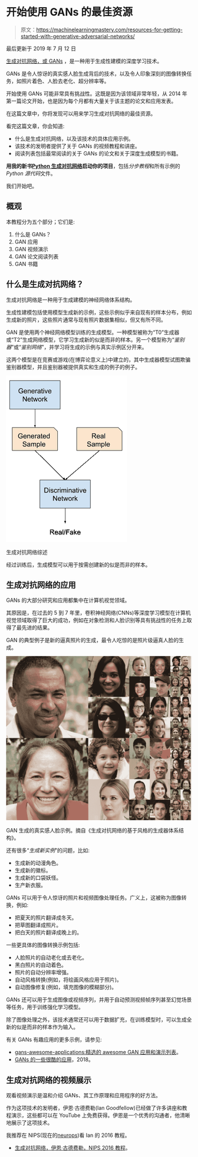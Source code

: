 # 开始使用 GANs 的最佳资源

> 原文：<https://machinelearningmastery.com/resources-for-getting-started-with-generative-adversarial-networks/>

最后更新于 2019 年 7 月 12 日

[生成对抗网络，或 GANs](https://machinelearningmastery.com/what-are-generative-adversarial-networks-gans/) ，是一种用于生成性建模的深度学习技术。

GANs 是令人惊讶的真实感人脸生成背后的技术，以及令人印象深刻的图像转换任务，如照片着色、人脸去老化、超分辨率等。

开始使用 GANs 可能非常具有挑战性。这既是因为该领域非常年轻，从 2014 年第一篇论文开始，也是因为每个月都有大量关于该主题的论文和应用发表。

在这篇文章中，你将发现可以用来学习生成对抗网络的最佳资源。

看完这篇文章，你会知道:

*   什么是生成对抗网络，以及该技术的具体应用示例。
*   该技术的发明者提供了关于 GANs 的视频教程和讲座。
*   阅读列表包括最常阅读的关于 GANs 的论文和关于深度生成模型的书籍。

**用我的新书[Python 生成对抗网络](https://machinelearningmastery.com/generative_adversarial_networks/)启动你的项目**，包括*分步教程*和所有示例的 *Python 源代码*文件。

我们开始吧。

## 概观

本教程分为五个部分；它们是:

1.  什么是 GANs？
2.  GAN 应用
3.  GAN 视频演示
4.  GAN 论文阅读列表
5.  GAN 书籍

## 什么是生成对抗网络？

生成对抗网络是一种用于生成建模的神经网络体系结构。

生成性建模包括使用模型生成新的示例，这些示例似乎来自现有的样本分布，例如生成新的照片，这些照片通常与现有照片数据集相似，但又有所不同。

GAN 是使用两个神经网络模型训练的生成模型。一种模型被称为“T0”生成器或“T2”生成网络模型，它学习生成新的似是而非的样本。另一个模型称为“*鉴别器*”或“*鉴别网络*”，并学习将生成的示例与真实示例区分开来。

这两个模型是在竞赛或游戏(在博弈论意义上)中建立的，其中生成器模型试图欺骗鉴别器模型，并且鉴别器被提供真实和生成的例子的例子。

![Overview of a Generative Adversarial Network](img/d9de7a06b9b88a85dfdd1898d703374b.png)

生成对抗网络综述

经过训练后，生成模型可以用于按需创建新的似是而非的样本。

## 生成对抗网络的应用

GANs 的大部分研究和应用都集中在计算机视觉领域。

其原因是，在过去的 5 到 7 年里，卷积神经网络(CNNs)等深度学习模型在计算机视觉领域取得了巨大的成功，例如在对象检测和人脸识别等具有挑战性的任务上取得了最先进的结果。

GAN 的典型例子是新的逼真照片的生成，最令人吃惊的是照片级逼真人脸的生成。

![Example of Photorealistic Human Faces Generated by a GAN](img/1ee5f416e0f6657b2f88deb0b09683c5.png)

GAN 生成的真实感人脸示例。摘自《生成对抗网络的基于风格的生成器体系结构》。

还有很多“*生成新实例*”的问题，比如:

*   生成新的动漫角色。
*   生成新的徽标。
*   生成新的口袋妖怪。
*   生产新衣服。

GANs 可以用于令人惊讶的照片和视频图像处理任务。广义上，这被称为图像转换，例如:

*   把夏天的照片翻译成冬天。
*   把草图翻译成照片。
*   把白天的照片翻译成晚上的。

一些更具体的图像转换示例包括:

*   人脸照片的自动老化或去老化。
*   黑白照片的自动着色。
*   照片的自动分辨率增强。
*   自动风格转换(例如，将绘画风格应用于照片)。
*   自动图像修复(例如，填充图像的模糊部分)。

GANs 还可以用于生成图像或视频序列，并用于自动预测视频帧序列甚至幻觉场景等任务，用于训练强化学习模型。

除了图像处理之外，该技术通常还可以用于数据扩充，在训练模型时，可以生成全新的似是而非的样本作为输入。

有关 GANs 有趣应用的更多示例，请参见:

*   [gans-awesome-applications:精选的 awesome GAN 应用和演示列表](https://github.com/nashory/gans-awesome-applications)。
*   [GANs 的一些很酷的应用](https://medium.com/@jonathan_hui/gan-some-cool-applications-of-gans-4c9ecca35900)，2018。

## 生成对抗网络的视频展示

观看视频演示是温和介绍 GANs、其工作原理和应用程序的好方法。

作为这项技术的发明者，伊恩·古德费勒(Ian Goodfellow)已经做了许多讲座和教程演示，这些都可以在 YouTube 上免费获得。伊恩是一个优秀的沟通者，他清晰地展示了这项技术。

我推荐在 NIPS(现在的[neurops](https://nips.cc/))看 Ian 的 2016 教程。

*   [生成对抗网络，伊恩·古德费勒，NIPS 2016 教程](https://www.youtube.com/watch?v=HGYYEUSm-0Q)。

<iframe loading="lazy" title="Ian Goodfellow: Generative Adversarial Networks (NIPS 2016 tutorial)" width="500" height="281" src="about:blank" frameborder="0" allow="accelerometer; autoplay; encrypted-media; gyroscope; picture-in-picture" allowfullscreen="" data-rocket-lazyload="fitvidscompatible" data-lazy-src="https://www.youtube.com/embed/HGYYEUSm-0Q?feature=oembed"><iframe title="Ian Goodfellow: Generative Adversarial Networks (NIPS 2016 tutorial)" width="500" height="281" src="https://www.youtube.com/embed/HGYYEUSm-0Q?feature=oembed" frameborder="0" allow="accelerometer; autoplay; encrypted-media; gyroscope; picture-in-picture" allowfullscreen=""/></div> <p/> <p>视频时长约两个小时，包括对 GANs、理论和应用的详细回顾，并在最后与观众进行问答。</p> <p>我也强烈建议阅读附带的幻灯片和纸质版教程:</p> <ul> <li><a href="https://media.nips.cc/Conferences/2016/Slides/6202-Slides.pdf"> NIPS 2016 教程:生成对抗网络</a>，幻灯片，2016。</li> <li><a href="https://arxiv.org/abs/1701.00160"> NIPS 2016 教程:生成对抗网络</a>，论文，2016。</li> </ul> <p>如果你对理论较少的相同材料的更集中的演示(约 28 分钟)感兴趣，我推荐伊恩 2016 年的在线会议“<em>AI With Best</em>”的演示。</p> <ul> <li><a href="https://www.youtube.com/watch?v=HN9NRhm9waY">生成对抗网络，伊恩·古德费勒，AIWTB </a>，2016。</li> </ul> <p><span class="TRmGVufP3iIvq2U5GLZa940QhcFoYTOi28ywex9uCXxgNtWeRfkKjHgAYnzlM7Aa7vLrJJFs8SlWBDXVckyrE6PBNDnoIds4pz"/></p> <div class="responsive-video"><iframe loading="lazy" title="Ian Goodfellow, Research Scientist OpenAI : Generative Adversarial Networks (GANs) #AIWTB 2016" width="500" height="281" src="about:blank" frameborder="0" allow="accelerometer; autoplay; encrypted-media; gyroscope; picture-in-picture" allowfullscreen="" data-rocket-lazyload="fitvidscompatible" data-lazy-src="https://www.youtube.com/embed/HN9NRhm9waY?feature=oembed"/><iframe title="Ian Goodfellow, Research Scientist OpenAI : Generative Adversarial Networks (GANs) #AIWTB 2016" width="500" height="281" src="https://www.youtube.com/embed/HN9NRhm9waY?feature=oembed" frameborder="0" allow="accelerometer; autoplay; encrypted-media; gyroscope; picture-in-picture" allowfullscreen=""/></div> <p/> <p>最近，伊恩在 2019 年给 AAAI 做了一个演讲，主题是对抗性机器学习，也涵盖了 GANs，这个演讲也非常值得推荐。</p> <ul> <li><a href="https://www.youtube.com/watch?v=AJJRWFVfNPg">对抗性机器学习，伊恩·古德费勒，AAAI </a>，2019。</li> </ul> <p><span class="jERb0uNJrzlhiDo86pdk1C0H5cIVkLqMtK2WSWsezDC9wyIa7KmOirVdPxTAp5XvnU7vFyZ1"/></p> <div class="responsive-video"><iframe loading="lazy" title="AAAI-19 Invited Talk - Ian Goodfellow (Google AI) - Adversarial Machine Learning" width="500" height="281" src="about:blank" frameborder="0" allow="accelerometer; autoplay; encrypted-media; gyroscope; picture-in-picture" allowfullscreen="" data-rocket-lazyload="fitvidscompatible" data-lazy-src="https://www.youtube.com/embed/AJJRWFVfNPg?feature=oembed"/><iframe title="AAAI-19 Invited Talk - Ian Goodfellow (Google AI) - Adversarial Machine Learning" width="500" height="281" src="https://www.youtube.com/embed/AJJRWFVfNPg?feature=oembed" frameborder="0" allow="accelerometer; autoplay; encrypted-media; gyroscope; picture-in-picture" allowfullscreen=""/></div> <p/> <p>如果你正在寻找一个更学术的 GANs 演示，那么我会推荐斯坦福卷积神经网络课程中关于生成模型的讲座。</p> <p>这堂课为 GANs 提供了一个有用的背景，也涵盖了变分自动编码器和像素神经网络的相关技术。</p> <ul> <li><a href="https://www.youtube.com/watch?v=5WoItGTWV54">生成模型，用于视觉识别的卷积神经网络</a>，2017。</li> </ul> <p><span class="FjlQMuNS3fsvDJgtHROGxeB8rd2kn6UoqIp50bCwzX4ZaThKmiWVAP1Lc"/></p> <div class="responsive-video"><iframe loading="lazy" title="Lecture 13 | Generative Models" width="500" height="281" src="about:blank" frameborder="0" allow="accelerometer; autoplay; encrypted-media; gyroscope; picture-in-picture" allowfullscreen="" data-rocket-lazyload="fitvidscompatible" data-lazy-src="https://www.youtube.com/embed/5WoItGTWV54?feature=oembed"/><iframe title="Lecture 13 | Generative Models" width="500" height="281" src="https://www.youtube.com/embed/5WoItGTWV54?feature=oembed" frameborder="0" allow="accelerometer; autoplay; encrypted-media; gyroscope; picture-in-picture" allowfullscreen=""/></div> <p/> <h2>生成对抗网络的论文阅读列表</h2> <p>GANs 是一个非常新的研究领域。</p> <p>我试图将这份阅读清单与更广泛的 GAN 应用论文清单分开，重点是 GAN 模型的理论发展和训练。</p> <p>伊恩·古德费勒等人在 2014 年发表了第一篇专门关于作为生成模型的遗传神经网络的论文，题为“生成对抗网络”</p> <p>本文介绍了这种通用技术，并用一些简单的例子来说明它，这些例子包括从 MNIST(手写数字)、CIFAR-10(小照片)和人脸生成图像。</p> <ul> <li><a href="https://arxiv.org/abs/1406.2661">生成对抗网络</a>，2014。</li> </ul> <p>亚历克·拉德福德等人在 2015 年发表的题为“深度卷积生成对抗网络的无监督表示学习”的论文中提供了一个使用现代配置和卷积神经网络训练实践的更新版本的遗传神经网络，称为深度卷积生成对抗网络，或称之为离散余弦变换遗传神经网络。</p> <p>这是一篇重要的论文，因为它展示了该技术的力量是如何通过生成逼真的房间和人脸等例子来释放的。</p> <ul> <li><a href="https://arxiv.org/abs/1511.06434">深度卷积生成对抗网络的无监督表示学习</a>，2015。</li> </ul> <p>在 DCGAN 论文发表之后，一系列的论文被写出来，为训练 GAN 模型的固有的不稳定过程提供了改进。也许这些论文中最重要的包括:</p> <ul> <li><a href="https://arxiv.org/abs/1606.03498">训练 GANs 的改进技术</a>，2016。</li> <li><a href="https://arxiv.org/abs/1609.03126">基于能量的生成对抗网络</a>，2016。</li> <li><a href="https://arxiv.org/abs/1606.03657"> InfoGAN:通过信息最大化生成对抗网络进行可解释表征学习</a>，2016。</li> </ul> <p>最近一些关于培训和评估 GANs 挑战的高质量论文包括:</p> <ul> <li><a href="https://arxiv.org/abs/1701.07875">水的输入 gan</a>2017 年。</li> <li>【GANs 生来平等吗？一项大型研究，2017 年。</li> <li><a href="https://arxiv.org/abs/1807.04720">GAN 景观:损失、架构、规范化和标准化</a>，2018 年。</li> </ul> <p>除了这些论文之外，可以在 GANs 的<a href="https://en.wikipedia.org/wiki/Generative_adversarial_network">维基百科页面上看到相关生成模型历史的高级概述。</a></p> <p>有许多 GAN 调查论文可以帮助了解该领域的范围。少数几个选择包括:</p> <ul> <li><a href="https://arxiv.org/abs/1710.07035">生成对抗网络:概述</a>，2017。</li> <li><a href="https://ieeexplore.ieee.org/stamp/stamp.jsp?arnumber=8039016">生成对抗网络:介绍与展望</a>，2017</li> </ul> <p>许多人试图为 GANs 整理阅读清单，考虑到该领域的新鲜感和新论文的速度，这非常具有挑战性。其他一些纸质阅读清单包括:</p> <ul> <li><a href="https://github.com/zhangqianhui/AdversarialNetsPapers">对抗网论文</a>。</li> </ul> <h2>生成对抗网络</h2> <p>现代深度学习书籍中有一些关于 GANs 的内容。</p> <p>也许最重要的起点是古德费勒等人编写的深度学习教科书。第二十章的标题是“<em>深度生成模型</em>”，它提供了一系列技术的有用总结，包括第 20.10.4 节中涵盖的 GANs。</p> <ul> <li><a href="https://amzn.to/2YuwVjL">第二十章。深度生成模型，深度学习</a>，2016。</li> </ul> <p>《Keras 深度学习框架》的作者 Francois Chollet 在他 2017 年出版的名为《用 Python 进行深度学习》的书中，提供了一章关于深度生成模型的内容具体来说，第 8.5 节标题为“生成对抗网络的<em>介绍”，涵盖了 GANs 和如何在 Keras 训练 DCGAN。</em></p> <ul> <li><a href="https://amzn.to/2U2bHuP">第八章。生成式深度学习，Python 深度学习</a>，2017。</li> </ul> <p>在撰写本文时，在预计于今年晚些时候发行的作品中，还有两本关于生成建模深度学习的有趣书籍。它们是:</p> <ul> <li><a href="https://amzn.to/2Fxprnj">生成性深度学习</a>，2019</li> <li><a href="https://amzn.to/2FE3fZT"> GANs 在行动</a>，2019 年。</li> </ul> <p>看到这些书涵盖的内容将是令人兴奋的。</p> <h2>进一步阅读</h2> <p>如果您想更深入地了解这个主题，本节将提供更多资源。</p> <h3>书</h3> <ul> <li>第二十章。深度生成模型，<a href="https://amzn.to/2YuwVjL">深度学习</a>，2016。</li> <li>第八章。生成式深度学习，<a href="https://amzn.to/2U2bHuP">Python 深度学习</a>，2017。</li> <li><a href="https://amzn.to/2Fxprnj">生成性深度学习</a>，2019</li> <li><a href="https://amzn.to/2FE3fZT"> GANs 在行动</a>，2019 年。</li> </ul> <h3>报纸</h3> <ul> <li><a href="https://arxiv.org/abs/1701.00160"> NIPS 2016 教程:生成对抗网络</a>，2016。</li> <li><a href="https://arxiv.org/abs/1406.2661">生成对抗网络</a>，2014。</li> <li><a href="https://arxiv.org/abs/1511.06434">深度卷积生成对抗网络的无监督表示学习</a>，2015。</li> <li><a href="https://arxiv.org/abs/1701.07875">水的输入 gan</a>2017 年。</li> <li>【GANs 生来平等吗？一项大型研究，2017 年。</li> <li><a href="https://arxiv.org/abs/1807.04720">GAN 景观:损失、架构、规范化和标准化</a>，2018 年。</li> <li><a href="https://arxiv.org/abs/1710.07035">生成对抗网络:概述</a>，2017。</li> <li><a href="https://ieeexplore.ieee.org/stamp/stamp.jsp?arnumber=8039016">生成对抗网络:介绍与展望</a>，2017</li> </ul> <h3>录像</h3> <ul> <li><a href="https://www.youtube.com/watch?v=HGYYEUSm-0Q">生成对抗网络，伊恩·古德费勒，NIPS </a>，2016。</li> <li><a href="https://www.youtube.com/watch?v=HN9NRhm9waY">生成对抗网络，伊恩·古德费勒，AIWTB </a>，2016。</li> <li><a href="https://www.youtube.com/watch?v=AJJRWFVfNPg">对抗性机器学习，伊恩·古德费勒，AAAI </a>，2019。</li> <li><a href="https://www.youtube.com/watch?v=5WoItGTWV54">生成模型，用于视觉识别的卷积神经网络</a>，2017。</li> </ul> <h3>文章</h3> <ul> <li><a href="https://en.wikipedia.org/wiki/Generative_adversarial_network">生成对抗网络，维基百科</a>。</li> <li><a href="https://github.com/nashory/gans-awesome-applications"> gans-awesome-applications:精选的 awesome GAN 应用和演示列表</a>。</li> <li><a href="https://medium.com/@jonathan_hui/gan-some-cool-applications-of-gans-4c9ecca35900">GANs 的一些很酷的应用</a>，2018。</li> </ul> <h2>摘要</h2> <p>在这篇文章中，你发现了可以用来学习生成对抗网络的最佳资源。</p> <p>具体来说，您了解到:</p> <ul> <li>什么是生成对抗网络，以及该技术的具体应用示例。</li> <li>该技术的发明者提供了关于 GANs 的视频教程和讲座。</li> <li>阅读列表包括最常阅读的关于 GANs 的论文和关于深度生成模型的书籍。</li> </ul> <p>你有什么问题吗？<br/>在下面的评论中提问，我会尽力回答。</p> <p/> </body></html></iframe>